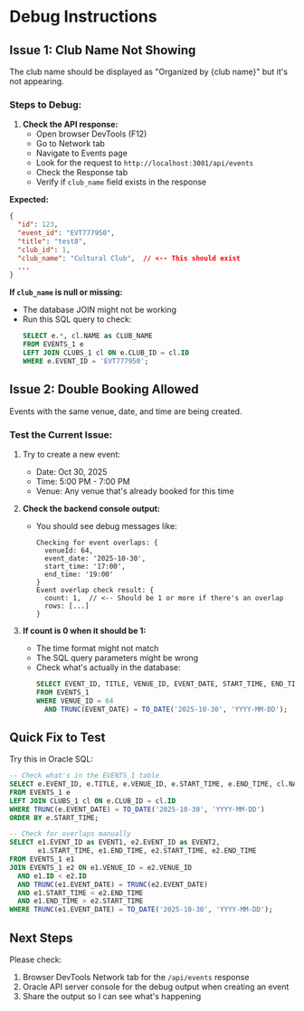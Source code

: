 # Debug Instructions

## Issue 1: Club Name Not Showing

The club name should be displayed as "Organized by {club name}" but it's not appearing.

### Steps to Debug:

1. **Check the API response:**
   - Open browser DevTools (F12)
   - Go to Network tab
   - Navigate to Events page
   - Look for the request to `http://localhost:3001/api/events`
   - Check the Response tab
   - Verify if `club_name` field exists in the response

**Expected:**
```json
{
  "id": 123,
  "event_id": "EVT777950",
  "title": "test8",
  "club_id": 1,
  "club_name": "Cultural Club",  // <-- This should exist
  ...
}
```

**If `club_name` is null or missing:**
- The database JOIN might not be working
- Run this SQL query to check:
  ```sql
  SELECT e.*, cl.NAME as CLUB_NAME
  FROM EVENTS_1 e
  LEFT JOIN CLUBS_1 cl ON e.CLUB_ID = cl.ID
  WHERE e.EVENT_ID = 'EVT777950';
  ```

## Issue 2: Double Booking Allowed

Events with the same venue, date, and time are being created.

### Test the Current Issue:

1. Try to create a new event:
   - Date: Oct 30, 2025
   - Time: 5:00 PM - 7:00 PM
   - Venue: Any venue that's already booked for this time

2. **Check the backend console output:**
   - You should see debug messages like:
     ```
     Checking for event overlaps: {
       venueId: 64,
       event_date: '2025-10-30',
       start_time: '17:00',
       end_time: '19:00'
     }
     Event overlap check result: {
       count: 1,  // <-- Should be 1 or more if there's an overlap
       rows: [...]
     }
     ```

3. **If count is 0 when it should be 1:**
   - The time format might not match
   - The SQL query parameters might be wrong
   - Check what's actually in the database:
     ```sql
     SELECT EVENT_ID, TITLE, VENUE_ID, EVENT_DATE, START_TIME, END_TIME
     FROM EVENTS_1
     WHERE VENUE_ID = 64
       AND TRUNC(EVENT_DATE) = TO_DATE('2025-10-30', 'YYYY-MM-DD');
     ```

## Quick Fix to Test

Try this in Oracle SQL:

```sql
-- Check what's in the EVENTS_1 table
SELECT e.EVENT_ID, e.TITLE, e.VENUE_ID, e.START_TIME, e.END_TIME, cl.NAME as CLUB_NAME
FROM EVENTS_1 e
LEFT JOIN CLUBS_1 cl ON e.CLUB_ID = cl.ID
WHERE TRUNC(e.EVENT_DATE) = TO_DATE('2025-10-30', 'YYYY-MM-DD')
ORDER BY e.START_TIME;

-- Check for overlaps manually
SELECT e1.EVENT_ID as EVENT1, e2.EVENT_ID as EVENT2,
       e1.START_TIME, e1.END_TIME, e2.START_TIME, e2.END_TIME
FROM EVENTS_1 e1
JOIN EVENTS_1 e2 ON e1.VENUE_ID = e2.VENUE_ID 
  AND e1.ID < e2.ID
  AND TRUNC(e1.EVENT_DATE) = TRUNC(e2.EVENT_DATE)
  AND e1.START_TIME < e2.END_TIME
  AND e1.END_TIME > e2.START_TIME
WHERE TRUNC(e1.EVENT_DATE) = TO_DATE('2025-10-30', 'YYYY-MM-DD');
```

## Next Steps

Please check:
1. Browser DevTools Network tab for the `/api/events` response
2. Oracle API server console for the debug output when creating an event
3. Share the output so I can see what's happening


